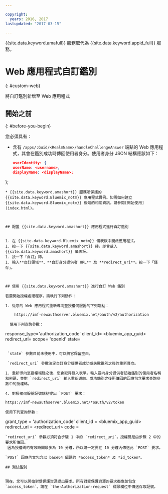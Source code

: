 ```yaml
---

copyright:
  years: 2016, 2017
lastupdated: "2017-03-15"

---
```


{{site.data.keyword.amafull}} 服務取代為 {{site.data.keyword.appid_full}} 服務。

# Web 應用程式自訂鑑別
{: #custom-web}

將自訂鑑別新增至 Web 應用程式

## 開始之前
{: #before-you-begin}

您必須具有：
* 含有 `/apps/:Guid/<RealmName>/handleChallengeAnswer` 端點的 Web 應用程式，其會在鑑別成功時傳回使用者身分。使用者身分 JSON 結構應該如下：

   ```json
  userIdentity: {
  userName: <username>,
  displayName: <displayName>;
 };
```
* {{site.data.keyword.amashort}} 服務所保護的 {{site.data.keyword.Bluemix_notm}} 應用程式實例。如需如何建立 {{site.data.keyword.Bluemix_notm}} 後端的相關資訊，請參閱[開始使用](index.html)。



## 配置 {{site.data.keyword.amashort}} 應用程式進行自訂鑑別


1. 在 {{site.data.keyword.Bluemix_notm}} 儀表板中開啟應用程式。
1. 按一下 {{site.data.keyword.amashort}} 磚。即會載入 {{site.data.keyword.amashort}} 儀表板。
1. 按一下「自訂」磚。
1. 輸入**自訂領域**、**自訂身分提供者 URL** 及 **redirect_uri**。按一下「儲存」。



## 使用 {{site.data.keyword.amashort}} 進行自訂 Web 鑑別

若要開始授權處理程序，請執行下列動作：

1. 從您的 Web 應用程式重新導向至授權伺服器的下列端點：

    https://imf-newauthserver.bluemix.net/oauth/v2/authorization

  使用下列查詢參數：
   ```
   response_type='authorization_code'
   client_id= <bluemix\_app\_guid>
   redirect_uri= <uri for the redirect after getting an authorization code>
   scope= 'openid'
   state= <state>
   ```

    `state` 參數目前未使用中，可以將它保留空白。

    `redirect_uri` 參數決定自訂身分提供者成功或失敗鑑別之後的重新導向。

1. 重新導向至授權端點之後，您會取得登入表單。輸入要向身分提供者起始鑑別的使用者名稱和密碼，並對 `redirect_uri` 輸入重新導向。成功鑑別之後所傳回的回應包含要求查詢參數中的授權碼。

4. 對授權伺服器記號端點提出 `POST` 要求：

 https://imf-newauthserver.bluemix.net/*oauth/v2/token

 使用下列查詢參數：
 ```
 grant_type = 'authorization_code'
 client_id = <bluemix_app_guid>
 redirect_uri = <redirect_uri>
 code = <authorization code>
 ```
`redirect_uri` 參數必須符合步驟 1 中的 `redirect_uri`。授權碼是由步驟 2 中的要求所傳回。
  因為授權碼的有效時間最多為 10 分鐘，所以請一定要在 10 分鐘內傳送此 `POST` 要求。

`POST` 回應內文包含以 base64 編碼的 *access_token* 及 *id_token*。

## 測試鑑別


現在，您可以開始對受保護資源提出要求。所有對受保護資源的要求都應該包含 `access_token`。請在 `the-Authorization-request` 標頭欄位中傳送存取記號。
